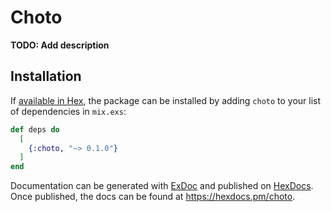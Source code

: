 # Choto

**TODO: Add description**

## Installation

If [available in Hex](https://hex.pm/docs/publish), the package can be installed
by adding `choto` to your list of dependencies in `mix.exs`:

```elixir
def deps do
  [
    {:choto, "~> 0.1.0"}
  ]
end
```

Documentation can be generated with [ExDoc](https://github.com/elixir-lang/ex_doc)
and published on [HexDocs](https://hexdocs.pm). Once published, the docs can
be found at <https://hexdocs.pm/choto>.

